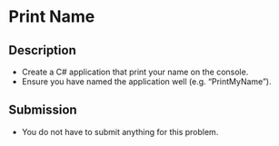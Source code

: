# Print Name

## Description
- Create a C# application that print your name on the console.
- Ensure you have named the application well (e.g. “PrintMyName”).

## Submission
- You do not have to submit anything for this problem.